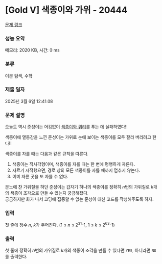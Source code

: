# [Gold V] 색종이와 가위 - 20444 

[문제 링크](https://www.acmicpc.net/problem/20444) 

### 성능 요약

메모리: 2020 KB, 시간: 0 ms

### 분류

이분 탐색, 수학

### 제출 일자

2025년 3월 6일 12:41:08

### 문제 설명

<p>오늘도 역시 준성이는 어김없이 <a href="https://www.acmicpc.net/problem/18246">색종이와 쿼리</a>를 푸는 데 실패하였다!!</p>

<p>색종이에 열등감을 느낀 준성이는 가위로 눈에 보이는 색종이를 모두 잘라 버리려고 한다!!</p>

<p>색종이를 자를 때는 다음과 같은 규칙을 따른다.</p>

<ol>
	<li>색종이는 직사각형이며, 색종이를 자를 때는 한 변에 평행하게 자른다.</li>
	<li>자르기 시작했으면, 경로 상의 모든 색종이를 자를 때까지 멈추지 않는다.</li>
	<li>이미 자른 곳을 또 자를 수 없다.</li>
</ol>

<p>분노에 찬 가위질을 하던 준성이는 갑자기 하나의 색종이를 정확히 <em>n</em>번의 가위질로 <em>k</em>개의 색종이 조각으로 만들 수 있는지 궁금해졌다.<br>
궁금하지만 화가 나서 코딩에 집중할 수 없는 준성이 대신 코드를 작성해주도록 하자.</p>

### 입력 

 <p>첫 줄에 정수 <em>n</em>, <i>k</i>가 주어진다. (1 ≤ <em>n </em>≤ 2<sup>31</sup>-1, 1 ≤ <em>k </em>≤ 2<sup>63</sup>-1)</p>

### 출력 

 <p>첫 줄에 정확히 <em>n</em>번의 가위질로 <em>k</em>개의 색종이 조각을 만들 수 있다면 <code>YES</code>, 아니라면 <code>NO</code>를 출력한다.</p>

